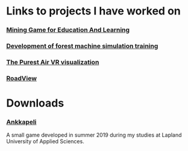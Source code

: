 # Links to projects I have worked on

### [Mining Game for Education And Learning](https://www.migael.fi/)

### [Development of forest machine simulation training](https://www.frostbit.fi/en/portfolio/mesi/)

### [The Purest Air VR visualization](https://discovermuonio.fi/en/thepurestair/virtual-trip-to-pallas-yllastunturi-national-park/)

### [RoadView](https://www.frostbit.fi/en/portfolio/roadview/)

# Downloads
### [Ankkapeli](https://github.com/hannulatvv/Portfolio/releases/download/Games/AnkkapeliBuild.zip)
A small game developed in summer 2019 during my studies at Lapland University of Applied Sciences.
